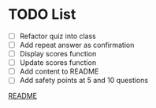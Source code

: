 # TODO List

- [ ] Refactor quiz into class
- [ ] Add repeat answer as confirmation
- [ ] Display scores function
- [ ] Update scores function
- [ ] Add content to README
- [ ] Add safety points at 5 and 10 questions

[README](./README.md)
